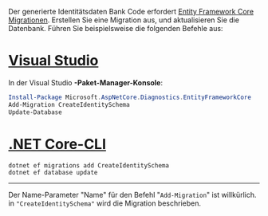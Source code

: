 Der generierte Identitätsdaten Bank Code erfordert [Entity Framework Core Migrationen](/ef/core/managing-schemas/migrations/). Erstellen Sie eine Migration aus, und aktualisieren Sie die Datenbank. Führen Sie beispielsweise die folgenden Befehle aus:

# <a name="visual-studiotabvisual-studio"></a>[Visual Studio](#tab/visual-studio)

In der Visual Studio **-Paket-Manager-Konsole**:

```powershell
Install-Package Microsoft.AspNetCore.Diagnostics.EntityFrameworkCore
Add-Migration CreateIdentitySchema
Update-Database
```

# <a name="net-core-clitabnetcore-cli"></a>[.NET Core-CLI](#tab/netcore-cli)

```dotnetcli
dotnet ef migrations add CreateIdentitySchema
dotnet ef database update
```

---

Der Name-Parameter "Name" für den Befehl "`Add-Migration`" ist willkürlich. in `"CreateIdentitySchema"` wird die Migration beschrieben.
